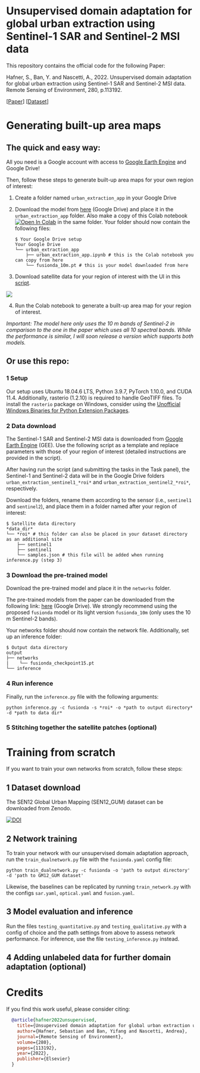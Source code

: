 
# Unsupervised domain adaptation for global urban extraction using Sentinel-1 SAR and Sentinel-2 MSI data 


This repository contains the official code for the following Paper:

Hafner, S., Ban, Y. and Nascetti, A., 2022. Unsupervised domain adaptation for global urban extraction using Sentinel-1 SAR and Sentinel-2 MSI data. Remote Sensing of Environment, 280, p.113192.

[[Paper](https://doi.org/10.1016/j.rse.2022.113192)] [[Dataset](https://doi.org/10.5281/zenodo.6914898)]




# Generating built-up area maps



## The quick and easy way:

All you need is a Google account with access to [Google Earth Engine](https://earthengine.google.com/) and Google Drive!

Then, follow these steps to generate built-up area maps for your own region of interest:

1. Create a folder named `urban_extraction_app` in your Google Drive

2. Download the model from [here](https://drive.google.com/file/d/1CM_sr7v5PYDk52VDxh5xBDhH-ZWJQsgW/view?usp=sharing) (Google Drive) and place it in the `urban_extraction_app` folder. Also make a copy of this Colab notebook [![Open In Colab](https://colab.research.google.com/assets/colab-badge.svg)](https://colab.research.google.com/github/DAI-Lab/Cardea/) in the same folder. Your folder should now contain the following files:

    ```
    $ Your Google Drive setup
    Your Google Drive
    └── urban_extraction_app
        ├── urban_extraction_app.ipynb # this is the Colab notebook you can copy from here
        └── fusionda_10m.pt # this is your model downloaded from here
    
    ```

3. Download satellite data for your region of interest with the UI in this [script](https://code.earthengine.google.com/95953cf1e281e12f93152884f9120ff4?hideCode=true).

![](figures/gee_app.gif)

4. Run the Colab notebook to generate a built-up area map for your region of interest.


*Important: The model here only uses the 10 m bands of Sentinel-2 in comparison to the one in the paper which uses all 10 spectral bands. While the performance is similar, I will soon release a version which supports both models.*



## Or use this repo:
### 1 Setup

Our setup uses Ubuntu 18.04.6 LTS, Python 3.9.7, PyTorch 1.10.0, and CUDA 11.4. Additionally, rasterio (1.2.10) is required to handle GeoTIFF files. To install the `rasterio` package on Windows, consider using the [Unofficial Windows Binaries for Python Extension Packages](https://www.lfd.uci.edu/~gohlke/pythonlibs/#gdal).


### 2 Data download

The Sentinel-1 SAR and Sentinel-2 MSI data is downloaded from [Google Earth Engine](https://earthengine.google.com/) (GEE). Use the following script as a template and replace parameters with those of your region of interest (detailed instructions are provided in the script).


After having run the script (and submitting the tasks in the Task panel), the Sentinel-1 and Sentinel-2 data will be in the Google Drive folders `urban_extraction_sentinel1_*roi*` and `urban_extraction_sentinel2_*roi*`, respectively.

Download the folders, rename them according to the sensor (i.e., `sentinel1` and `sentinel2`), and place them in a folder named after your region of interest:
```
$ Satellite data directory
*data_dir*
└── *roi* # this folder can also be placed in your dataset directory as an additional site
    ├── sentinel1
    ├── sentinel1
    └── samples.json # this file will be added when running inference.py (step 3)
```

### 3 Download the pre-trained model

Download the pre-trained model and place it in the `networks` folder.

The pre-trained models from the paper can be downloaded from the following link: [here](https://drive.google.com/drive/folders/1GIVWbynLVZH_TyLb5eo6qgQq4Xdmm2Dg?usp=sharing) (Google Drive). We strongly recommend using the proposed `fusionda` model or its light version `fusionda_10m` (only uses the 10 m Sentinel-2 bands).

Your networks folder should now contain the network file. Additionally, set up an inference folder:
```
$ Output data directory
output
├── networks
|    └── fusionda_checkpoint15.pt
└── inference
```
### 4 Run inference

Finally, run the `inference.py` file with the following arguments:
```
python inference.py -c fusionda -s *roi* -o *path to output directory* -d *path to data dir*
```

### 5 Stitching together the satellite patches (optional)


# Training from scratch

If you want to train your own networks from scratch, follow these steps:

## 1 Dataset download


The SEN12 Global Urban Mapping (SEN12_GUM) dataset can be downloaded from Zenodo.

[![DOI](https://zenodo.org/badge/DOI/10.5281/zenodo.6914898.svg)](https://doi.org/10.5281/zenodo.6914898)

## 2 Network training

To train your network with our unsupervised domain adaptation approach, run the ``train_dualnetwork.py`` file with the ``fusionda.yaml`` config file:

````
python train_dualnetwork.py -c fusionda -o 'path to output directory' -d 'path to GM12_GUM dataset'
````

Likewise, the baselines can be replicated by running ``train_network.py`` with the configs ``sar.yaml``, ``optical.yaml`` and ``fusion.yaml``.



## 3 Model evaluation and inference


Run the files ``testing_quantitative.py`` and ``testing_qualitative.py`` with a config of choice and the path settings from above to assess network performance. For inference, use the file ``testing_inference.py`` instead.


## 4 Adding unlabeled data for further domain adaptation (optional)



# Credits

If you find this work useful, please consider citing:


  ```bibtex
    @article{hafner2022unsupervised,
      title={Unsupervised domain adaptation for global urban extraction using Sentinel-1 SAR and Sentinel-2 MSI data},
      author={Hafner, Sebastian and Ban, Yifang and Nascetti, Andrea},
      journal={Remote Sensing of Environment},
      volume={280},
      pages={113192},
      year={2022},
      publisher={Elsevier}
    }
  ```
  